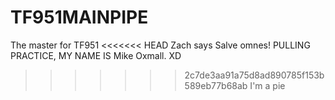# TF951MAINPIPE
The master for TF951
<<<<<<< HEAD
Zach says Salve omnes!
PULLING PRACTICE, MY NAME IS Mike Oxmall. XD
>>>>>>> 2c7de3aa91a75d8ad890785f153b589eb77b68ab
I'm a pie
